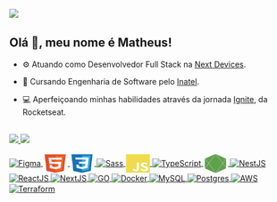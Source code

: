 ![](https://komarev.com/ghpvc/?username=matheusandrade23&style=flat)

<h2>Olá 👋, meu nome é Matheus!</h2>

 - ⚙️ Atuando como Desenvolvedor Full Stack na <a href="https://nextdevices.com.br/">Next Devices</a>.

 - 📓 Cursando Engenharia de Software pelo <a href="https://inatel.br/home/">Inatel</a>.

 - 💻 Aperfeiçoando minhas habilidades através da jornada <a href="https://www.rocketseat.com.br/ignite">Ignite</a>, da Rocketseat.

<!--  
<div title="Contatos">
  <a href="https://www.linkedin.com/in/matheus-andrade23/" target="_blank"><img src="https://img.shields.io/badge/-LinkedIn-%230077B5?style=for-the-badge&logo=linkedin&logoColor=white" target="_blank" height="25"></a>
  <a href = "mailto:matheusandrade.ma2003@gmail.com"><img src="https://img.shields.io/badge/-Gmail-%23333?style=for-the-badge&logo=gmail&logoColor=white" target="_blank" height="25"></a>
</div>
 -->
<br/>

<div title="GitHub Stats">
  <a href="https://github.com/MatheusAndrade23">
  <img height="170em" loading="lazy" src="https://github-readme-stats.vercel.app/api?username=matheusandrade23&show_icons=true&theme=dark&count_private=true"/>
  <img height="170em" loading="lazy" src="https://github-readme-stats-sooty-xi-86.vercel.app/api/top-langs/?username=matheusandrade23&layout=compact&langs_count=8&theme=dark"/>
</div>

<!--   

![Matheus GitHub stats](https://github-readme-stats.vercel.app/api?username=matheusandrade23&show_icons=true&theme=dark&count_private=true)

![Matheus GitHub top langs](https://github-readme-stats-sooty-xi-86.vercel.app/api/top-langs/?username=matheusandrade23&layout=compact&langs_count=8&theme=dark)
 -->

<!--

 <br>

[![Skills](https://skillicons.dev/icons?i=figma,html,css,js,ts,nodejs,nestjs,react,next,go,docker,postgres,mysql,aws,terraform&theme=dark)](https://skillicons.dev)

 -->

<div style="display: inline_block" title="Tecnologias"><br>
    <img align="center" alt="Figma" height="34" width="44" src="https://cdn.jsdelivr.net/gh/devicons/devicon@latest/icons/figma/figma-original.svg"/>
    <img align="center" alt="HTML" height="34" width="44" src="https://raw.githubusercontent.com/devicons/devicon/master/icons/html5/html5-original.svg"/>
    <img align="center" alt="CSS" height="34" width="44" src="https://raw.githubusercontent.com/devicons/devicon/master/icons/css3/css3-original.svg"/>
    <img align="center" alt="Sass" height="34" width="44" src="https://cdn.jsdelivr.net/gh/devicons/devicon/icons/sass/sass-original.svg"/>
    <img align="center" alt="Js" height="34" width="44" src="https://raw.githubusercontent.com/devicons/devicon/master/icons/javascript/javascript-plain.svg"/>
    <img align="center" alt="TypeScript" height="34" width="44" src="https://cdn.jsdelivr.net/gh/devicons/devicon/icons/typescript/typescript-original.svg"/>
    <img align="center" alt="NodeJS" height="34" width="44" src="https://raw.githubusercontent.com/devicons/devicon/master/icons/nodejs/nodejs-plain.svg"/>
    <img align="center" alt="NestJS" height="34" width="44"  src="https://cdn.jsdelivr.net/gh/devicons/devicon@latest/icons/nestjs/nestjs-original.svg" />
    <img align="center" alt="ReactJS" height="34" width="44" src="https://cdn.jsdelivr.net/gh/devicons/devicon/icons/react/react-original.svg"/>
    <img align="center" alt="NextJS" height="34" width="44" src="https://cdn.jsdelivr.net/gh/devicons/devicon/icons/nextjs/nextjs-original.svg"/>
    <img align="center" alt="GO" height="34" width="44" src="https://cdn.jsdelivr.net/gh/devicons/devicon@latest/icons/go/go-original-wordmark.svg" />
    <img align="center" alt="Docker" height="34" width="44" src="https://cdn.jsdelivr.net/gh/devicons/devicon@latest/icons/docker/docker-plain.svg" />
    <img align="center" alt="MySQL" height="34" width="44" src="https://cdn.jsdelivr.net/gh/devicons/devicon@latest/icons/mysql/mysql-original.svg" />
    <img align="center" alt="Postgres" height="34" width="44" src="https://cdn.jsdelivr.net/gh/devicons/devicon@latest/icons/postgresql/postgresql-plain.svg" />
    <img align="center" alt="AWS" height="34" width="44" src="https://cdn.jsdelivr.net/gh/devicons/devicon@latest/icons/amazonwebservices/amazonwebservices-plain-wordmark.svg" />
    <img align="center" alt="Terraform" height="34" width="44" src="https://cdn.jsdelivr.net/gh/devicons/devicon@latest/icons/terraform/terraform-original.svg" />
</div> 

<!-- ![Snake animation](https://github.com/matheusandrade23/matheusandrade23/blob/output/github-contribution-grid-snake.svg) -->
<!-- <img align="right" alt="image-icon" height="150" src="https://raw.githubusercontent.com/MicaelliMedeiros/micaellimedeiros/master/image/computer-illustration.png" /> -->

